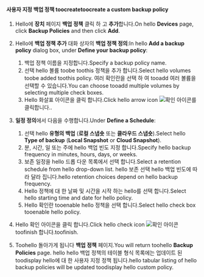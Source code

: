 <!--author=SharS last changed: 11/04/15-->


#### <a name="toocreate-a-custom-backup-policy"></a><span data-ttu-id="3bbbe-101">사용자 지정 백업 정책 toocreate</span><span class="sxs-lookup"><span data-stu-id="3bbbe-101">toocreate a custom backup policy</span></span>
1. <span data-ttu-id="3bbbe-102">Hello에 **장치** 페이지 **백업 정책** 클릭 하 고 **추가**합니다.</span><span class="sxs-lookup"><span data-stu-id="3bbbe-102">On hello **Devices** page, click **Backup Policies** and then click **Add**.</span></span>
2. <span data-ttu-id="3bbbe-103">Hello에 **백업 정책 추가** 대화 상자의 **백업 정책 정의**:</span><span class="sxs-lookup"><span data-stu-id="3bbbe-103">In hello **Add a backup policy** dialog box, under **Define your backup policy**:</span></span>
   
   1. <span data-ttu-id="3bbbe-104">백업 정책 이름을 지정합니다.</span><span class="sxs-lookup"><span data-stu-id="3bbbe-104">Specify a backup policy name.</span></span>
   2. <span data-ttu-id="3bbbe-105">선택 hello 볼륨 toobe toothis 정책을 추가 합니다.</span><span class="sxs-lookup"><span data-stu-id="3bbbe-105">Select hello volumes toobe added toothis policy.</span></span> <span data-ttu-id="3bbbe-106">여러 확인란을 선택 하 여 tooadd 여러 볼륨을 선택할 수 있습니다.</span><span class="sxs-lookup"><span data-stu-id="3bbbe-106">You can choose tooadd multiple volumes by selecting multiple check boxes.</span></span>
   3. <span data-ttu-id="3bbbe-107">Hello 화살표 아이콘을 클릭 합니다.</span><span class="sxs-lookup"><span data-stu-id="3bbbe-107">Click hello arrow icon</span></span> ![확인 아이콘](./media/storsimple-create-custom-backup-policy-u2/HCS_ArrowIcon-include.png)<span data-ttu-id="3bbbe-109">를 클릭합니다.</span><span class="sxs-lookup"><span data-stu-id="3bbbe-109">.</span></span>
3. <span data-ttu-id="3bbbe-110">**일정 정의**에서 다음을 수행합니다.</span><span class="sxs-lookup"><span data-stu-id="3bbbe-110">Under **Define a Schedule**:</span></span>
   
   1. <span data-ttu-id="3bbbe-111">선택 hello **유형의 백업** (**로컬 스냅숏** 또는 **클라우드 스냅숏**).</span><span class="sxs-lookup"><span data-stu-id="3bbbe-111">Select hello **Type of backup** (**Local Snapshot** or **Cloud Snapshot**).</span></span>
   2. <span data-ttu-id="3bbbe-112">분, 시간, 일 또는 주에 hello 백업 빈도 지정 합니다.</span><span class="sxs-lookup"><span data-stu-id="3bbbe-112">Specify hello backup frequency in minutes, hours, days, or weeks.</span></span>
   3. <span data-ttu-id="3bbbe-113">보존 일정을 hello 드롭 다운 목록에서 선택 합니다.</span><span class="sxs-lookup"><span data-stu-id="3bbbe-113">Select a retention schedule from hello drop-down list.</span></span> <span data-ttu-id="3bbbe-114">hello 보존 선택 hello 백업 빈도에 따라 달라 집니다.</span><span class="sxs-lookup"><span data-stu-id="3bbbe-114">hello retention choices depend on hello backup frequency.</span></span> 
   4. <span data-ttu-id="3bbbe-115">Hello 정책에 대 한 날짜 및 시간을 시작 하는 hello를 선택 합니다.</span><span class="sxs-lookup"><span data-stu-id="3bbbe-115">Select hello starting time and date for hello policy.</span></span>
   5. <span data-ttu-id="3bbbe-116">Hello 확인란 tooenable hello 정책을 선택 합니다.</span><span class="sxs-lookup"><span data-stu-id="3bbbe-116">Select hello check box tooenable hello policy.</span></span>
4. <span data-ttu-id="3bbbe-117">Hello 확인 아이콘을 클릭 합니다.</span><span class="sxs-lookup"><span data-stu-id="3bbbe-117">Click hello check icon</span></span> ![확인 아이콘](./media/storsimple-add-backup-policy-u2/HCS_CheckIcon-include.png) <span data-ttu-id="3bbbe-119">toofinish 합니다.</span><span class="sxs-lookup"><span data-stu-id="3bbbe-119">toofinish.</span></span>
5. <span data-ttu-id="3bbbe-120">Toohello 돌아가게 됩니다 **백업 정책** 페이지.</span><span class="sxs-lookup"><span data-stu-id="3bbbe-120">You will return toohello **Backup Policies** page.</span></span> <span data-ttu-id="3bbbe-121">hello hello 백업 정책의 테이블 형식 목록에는 업데이트 된 toodisplay hello에 대 한 사용자 지정 정책 됩니다.</span><span class="sxs-lookup"><span data-stu-id="3bbbe-121">hello tabular listing of hello backup policies will be updated toodisplay hello custom policy.</span></span>

